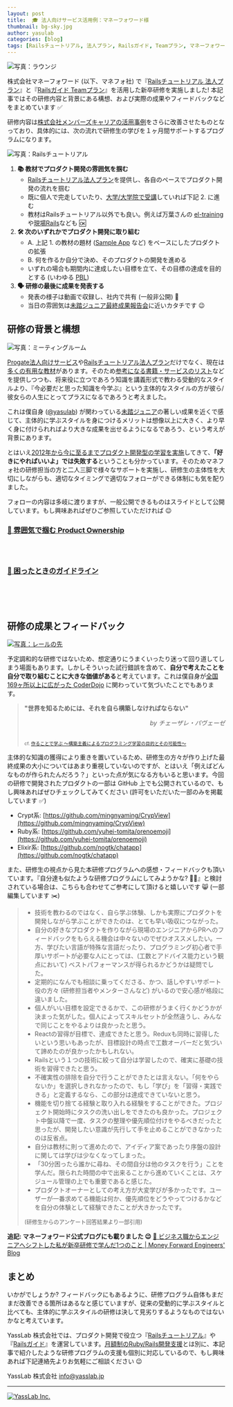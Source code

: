 ```yaml
---
layout: post
title:  🎓 法人向けサービス活用例：マネーフォワード様
thumbnail: bg-sky.jpg
author: yasulab
categories: [blog]
tags: [Railsチュートリアル, 法人プラン, Railsガイド, Teamプラン, マネーフォワード, 事例紹介]
---
```


![写真：ラウンジ](/img/news/mf-lounge.jpg)

株式会社マネーフォワード (以下、マネフォ社) で『[Railsチュートリアル 法人プラン](https://railstutorial.jp/business)』と『[Railsガイド Teamプラン](https://railsguides.jp/team)』を活用した新卒研修を実施しました! 本記事ではその研修内容と背景にある構想、および実際の成果やフィードバックなどをまとめています ✅

研修内容は[株式会社メンバーズキャリアの活用事例](https://yasslab.jp/ja/news/railstutorial-at-members-career)をさらに改善させたものとなっており、具体的には、次の流れで研修生の学びを１ヶ月間サポートするプログラムになります。

![写真：Railsチュートリアル](/img/header-railstutorial.png)

1. **📚 教材でプロダクト開発の雰囲気を掴む**
    - [Railsチュートリアル法人プラン](https://railstutorial.jp/business)を提供し、各自のペースでプロダクト開発の流れを掴む
    - 既に個人で完走していたり、[大学/大学院で受講](https://twitter.com/yasulab/status/1136159422676267009)していれば下記 2. に進む
    - 教材はRailsチュートリアル以外でも良い。例えば万葉さんの [el-training](https://github.com/everyleaf/el-training) や[現場Rails](https://www.amazon.co.jp/dp/4839962227)なども 🆗
2. **🛠 次のいずれかでプロダクト開発に取り組む**
    - A. 上記 1. の教材の題材 ([Sample App](https://github.com/yasslab/sample_apps) など) をベースにしたプロダクトの拡張
    - B. 何を作るか自分で決め、そのプロダクトの開発を進める
    - いずれの場合も期間内に達成したい目標を立て、その目標の達成を目的とする (いわゆる [PBL](https://en.wikipedia.org/wiki/Project-based_learning))
3. **🗣 研修の最後に成果を発表する**
    - 発表の様子は動画で収録し、社内で共有 (一般非公開) 🎥
    - 当日の雰囲気は[未踏ジュニア最終成果報告会](https://www.youtube.com/playlist?list=PLNObH2jlC6lcSqeKW9CFm6N1JdrP2Trt3)に近いカタチです 😉


## 研修の背景と構想

![写真：ミーティングルーム](/img/news/mf-meetup.jpg)

[Progate法人向けサービス](https://prog-8.com/business/price)や[Railsチュートリアル法人プラン](https://railstutorial.jp/business)だけでなく、現在は[多くの有用な教材](https://railstutorial.jp/chapters/following_users#sec-guide_to_further_resources)があります。そのため[参考になる書籍・サービスのリスト](https://qiita.com/hanachin_/items/76a24bcef889edb59d19)などを提供しつつも、将来役に立つであろう知識を講義形式で教わる受動的なスタイルより、『今必要だと思った知識を今学ぶ』という主体的なスタイルの方が彼ら/彼女らの人生にとってプラスになるであろうと考えました。

これは僕自身 ([@yasulab](https://twitter.com/yasulab)) が関わっている[未踏ジュニア](https://jr.mitou.org/)の著しい成果を近くで感じて、主体的に学ぶスタイルを身につけるメリットは想像以上に大きく、より早く身に付けられればより大きな成果を出せるようになるであろう、という考えが背景にあります。

とはいえ[2012年から今に至るまでプロダクト開発型の学習を実施](https://speakerdeck.com/yasslab/learn-by-your-own-projects?slide=84)してきて、**「好きにやればいいよ」では失敗する**ということも分かっています。そのためマネフォ社の研修担当の方と二人三脚で様々なサポートを実施し、研修生の主体性を大切にしながらも、適切なタイミングで適切なフォローができる体制にも気を配りました。

フォローの内容は多岐に渡りますが、一般公開できるものはスライドとして公開しています。もし興味あればぜひご参照していただければ 😉

### [📜 雰囲気で掴む Product Ownership](https://speakerdeck.com/yasslab/get-a-sense-of-product-ownership-for-better-team-work)

<div style="margin-bottom: 70px;">
  <script async class="speakerdeck-embed" data-id="0ae71b606a724432a492b2bed73e3ba8" data-ratio="1.33333333333333" src="//speakerdeck.com/assets/embed.js"></script>
</div>

### [📜 困ったときのガイドライン](https://speakerdeck.com/yasulab/we-support-you-in-any-situation)

<div style="margin-bottom: 100px;">
  <script async class="speakerdeck-embed" data-id="cf7c6e7cf5204bd380b11cc452829c71" data-ratio="1.33333333333333" src="//speakerdeck.com/assets/embed.js"></script>
</div>


## 研修の成果とフィードバック

[![写真：レールの先](/img/news/mf-on-rails.png)](https://speakerdeck.com/yasslab/learn-by-your-own-projects?slide=139)

予定調和的な研修ではないため、想定通りにうまくいったり迷って回り道してしまう場面もあります。しかしそういった試行錯誤を含めて、**自分で考えたことを自分で取り組むことに大きな価値がある**と考えています。これは僕自身が[全国169ヶ所以上に広がった CoderDojo](https://coderdojo.jp/) に関わっていて気づいたことでもあります。

> **"世界を知るためには、それを自ら構築しなければならない"**
> <div style="text-align: right; font-style: italic;">by チェーザレ・パヴェーゼ</div>
> 
> <div style="font-size: 75%; padding-top: 30px;">cf. <a href="https://www.slideshare.net/KazuhiroAbe2/ss-67580067">作ることで学ぶ ～構築主義によるプログラミング学習の目的とその可能性～</a></div>

主体的な知識の獲得により重きを置いているため、研修生の方々が作り上げた最終成果の大小についてはあまり重視していないのですが、とはいえ「例えばどんなものが作られたんだろう？」といった点が気になる方もいると思います。今回の研修で開発されたプロダクトの一部は GitHub 上でも公開されているので、もし興味あればぜひチェックしてみてください (許可をいただいた一部のみを掲載しています ✅)

- Crypt系: [https://github.com/mingnyaming/CrypView](https://github.com/mingnyaming/CrypView)
- Ruby系: [https://github.com/yuhei-tomita/orenoemoji](https://github.com/yuhei-tomita/orenoemoji)
- Elixir系: [https://github.com/nogtk/chatapp](https://github.com/nogtk/chatapp)

また、研修生の視点から見た本研修プログラムへの感想・フィードバックも頂いています。『自分達も似たような研修プログラムにしてみようかな? 🤔💭』と検討されている場合は、こちらも合わせてご参考にして頂けると嬉しいです 😸 (一部編集しています ✂️)

> - 技術を教わるのではなく、自ら学ぶ体験、しかも実際にプロダクトを開発しながら学ぶことができたのは、とても早い吸収につながった。
> - 自分の好きなプロダクトを作りながら現場のエンジニアからPRへのフィードバックをもらえる機会は中々ないのでぜひオススメしたい。一方、学びたい言語が特殊な言語だったり、プログラミング初心者で手厚いサポートが必要な人にとっては、(工数とアドバイス能力という観点において) ベストパフォーマンスが得られるかどうかは疑問でした。
> - 定期的になんでも相談に乗ってくださる、かつ、話しやすいサポート役の方々 (研修担当者やメンターさんなど) がいるので安心感が格段に違いました。
> - 個人がいい目標を設定できるかで、この研修がうまく行くかどうかが決まった気がした。個人によってスキルセットが全然違うし、みんなで同じことをやるよりは良かったと思う。
> - Reactの習得が目標で、達成できたと思う。Reduxも同時に習得したいという思いもあったが、目標設計の時点で工数オーバーだと気づいて諦めたのが良かったかもしれない。
> - Railsという１つの技術に絞って自分は学習したので、確実に基礎の技術を習得できたと思う。
> - 不確実性の排除を自分で行うことができたとは言えない。「何をやらないか」を選択しきれなかったので、もし「学び」を「習得・実践できる」と定義するなら、この部分は達成できていないと思う。
> - 機能を切り捨てる経験と取り入れる経験をすることができた。プロジェクト開始時にタスクの洗い出しをできたのも良かった。プロジェクト中盤以降で一度、タスクの整理や優先順位付けをやるべきだったと思ったが、開発したい意識が先行して手を止めることができなかったのは反省点。
> - 自分は教材に則って進めたので、アイディア案であったり序盤の設計に関しては学びは少なくなってしまった。
> - 「30分困ったら誰かに尋ね、その間自分は他のタスクを行う」ことを学んだ。限られた時間の中で出来ることから進めていくことは、スケジュール管理の上でも重要であると感じた。
> - プロダクトオーナーとしての考え方が大変学びが多かったです。ユーザーが一番求めてる機能は何か、優先順位をどうやってつけるかなどを自分の体験として経験できたことが大きかったです。
>
> <div style="font-size: 90%; padding-top: -20px;">(研修生からのアンケート回答結果より一部引用)</div>

**追記: マネーフォワード公式ブログにも載りました 😉**
[📜 ビジネス職からエンジニアへシフトした私が新卒研修で学んだ1つのこと | Money Forward Engineers' Blog](https://moneyforward.com/engineers_blog/2019/06/27/induction-training-2019/)


## まとめ

いかがでしょうか? フィードバックにもあるように、研修プログラム自体もまだまだ改善できる箇所はあるなと感じていますが、従来の受動的に学ぶスタイルと比べても、主体的に学ぶスタイルの研修は決して見劣りするようなものではないかなと考えています。

YassLab 株式会社では、プロダクト開発で役立つ『[Railsチュートリアル](https://railstutorial.jp/business)』や『[Railsガイド](https://railsguides.jp/)』を運営しています。[月額制のRuby/Rails開発支援](https://yasslab.jp/ja/agile)とは別に、本記事で紹介したような研修プログラムの支援も個別に対応しているので、もし興味あれば下記連絡先よりお気軽にご相談ください 😉

YassLab 株式会社
info@yasslab.jp

-----

[![YassLab Inc.](/img/logos/800x200.png)](/)


